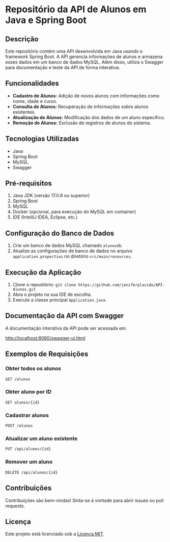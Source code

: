 # Repositório da API de Alunos em Java e Spring Boot

## Descrição

Este repositório contém uma API desenvolvida em Java usando o framework Spring Boot. A API gerencia informações de alunos e armazena esses dados em um banco de dados MySQL. Além disso, utiliza o Swagger para documentação e teste da API de forma interativa.

## Funcionalidades

- **Cadastro de Alunos:** Adição de novos alunos com informações como nome, idade e curso.
- **Consulta de Alunos:** Recuperação de informações sobre alunos existentes.
- **Atualização de Alunos:** Modificação dos dados de um aluno específico.
- **Remoção de Alunos:** Exclusão de registros de alunos do sistema.

## Tecnologias Utilizadas

- Java  
- Spring Boot
- MySQL
- Swagger

## Pré-requisitos

1. Java JDK (versão 17.0.8 ou superior)
2. Spring Boot
3. MySQL
4. Docker (opcional, para execução do MySQL em container)
5. IDE (IntelliJ IDEA, Eclipse, etc.)

## Configuração do Banco de Dados

1. Crie um banco de dados MySQL chamado `alunosdb`.
2. Atualize as configurações de banco de dados no arquivo `application.properties` no diretório `src/main/resources`.

## Execução da Aplicação

1. Clone o repositório: `git clone https://github.com/jeniferplacido/API-Alunos.git`
2. Abra o projeto na sua IDE de escolha.
3. Execute a classe principal `Application.java`.

## Documentação da API com Swagger

A documentação interativa da API pode ser acessada em:

[http://localhost:8080/swagger-ui.html](http://localhost:8080/swagger-ui.html)

## Exemplos de Requisições

### Obter todos os alunos

```GET /alunos```

### Obter aluno por ID

```GET alunos/{id}```

### Cadastrar alunos

```POST /alunos```

### Atualizar um aluno existente

```PUT /api/alunos/{id}```

### Remover um aluno

```DELETE /api/alunos/{id}```


## Contribuições

Contribuições são bem-vindas! Sinta-se à vontade para abrir issues ou pull requests.

## Licença
Este projeto está licenciado sob a [Licença MIT](LICENSE).




